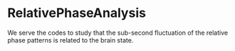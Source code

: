 # RelativePhaseAnalysis
We serve the codes to study that the sub-second fluctuation of the relative phase patterns is related to the brain state.
